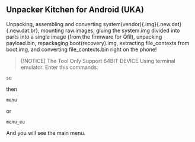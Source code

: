 ## Unpacker Kitchen for Android (UKA)

 Unpacking, assembling and converting system(vendor){.img}{.new.dat}{.new.dat.br},
 mounting raw.images, gluing the system.img divided into parts into a single image (from the firmware for Qfil),
 unpacking payload.bin, repackaging boot(recovery).img,
 extracting file_contexts from boot.img,
 and converting file_contexts.bin right on the phone!
>[!NOTICE]
> The Tool Only Support 64BIT DEVICE
 Using terminal emulator.
 Enter this commands:

	su

then

	menu
or
```
menu_eu
```
 And you will see the main menu.
